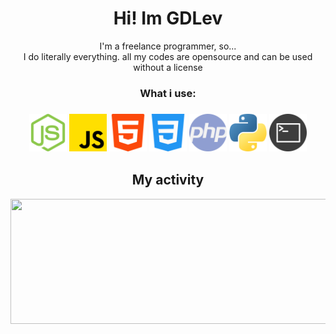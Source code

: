 <h1 align="center">Hi! Im GDLev</h1>
<p align="center">I'm a freelance programmer, so...<br>I do literally everything. all my codes are opensource and can be used without a license</p>
<h3 align="center">What i use:<h3>
<p align="center">
  <img width=60 height=60 src="./icons/nodejs.png">
  <img width=60 height=60 src="./icons/js.png">
  <img width=60 height=60 src="./icons/html.png">
  <img width=60 height=60 src="./icons/css.png">
  <img width=60 height=60 src="./icons/php.png">
  <img width=60 height=60 src="./icons/python.png">
  <img width=60 height=60 src="./icons/sh.png">
 </p>
 <h2 align="center">My activity</h2>
  
  <p align="center">
  <img width="600" height="200" src="https://www.python.org/python-.png">
</p>



